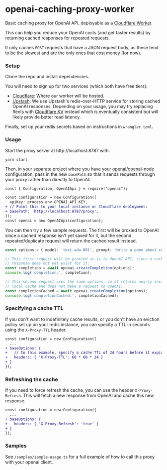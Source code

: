 # openai-caching-proxy-worker

Basic caching proxy for OpenAI API, deployable as a [Cloudflare Worker](https://workers.cloudflare.com/).

This can help you reduce your OpenAI costs (and get faster results) by returning cached responses for repeated requests.

It only caches `POST` requests that have a JSON request body, as these tend to be the slowest and are the only ones that cost money (for now).

### Setup

Clone the repo and install dependencies.

You will need to sign up for two services (which both have free tiers):

- [Cloudflare](https://www.cloudflare.com): Where our worker will be hosted.
- [Upstash](https://upstash.com): We use Upstash's redis-over-HTTP service for storing cached OpenAI responses. Depending on your usage, you may try replacing Redis with [Cloudflare KV](https://developers.cloudflare.com/workers/runtime-apis/kv/) instead which is eventually consistent but will likely provide better read latency.

Finally, set up your redis secrets based on instructions in `wrangler.toml`.

### Usage

Start the proxy server at http://localhost:8787 with:

```
yarn start
```

Then, in your separate project where you have your [openai/openai-node](https://github.com/openai/openai-node) configuration, pass in the new `basePath` so that it sends requests through your proxy rather than directly to OpenAI:

```diff
const { Configuration, OpenAIApi } = require("openai");

const configuration = new Configuration({
  apiKey: process.env.OPENAI_API_KEY,
+ // Point this to your local instance or Cloudflare deployment:
+ basePath: 'http://localhost:8787/proxy',
});
const openai = new OpenAIApi(configuration);
```

You can then try a few sample requests. The first will be proxied to OpenAI since a cached response isn't yet saved for it, but the second repeated/duplicate request will return the cached result instead.

```ts
const options = { model: 'text-ada-001', prompt: 'write a poem about computers' };

// This first request will be proxied as-is to OpenAI API, since a cached
// response does not yet exist for it:
const completion = await openai.createCompletion(options);
console.log('completion:', completion);

// This second request uses the same options, so it returns nearly instantly from
// local cache and does not make a request to OpenAI:
const completionCached = await openai.createCompletion(options);
console.log('completionCached:', completionCached);
```

### Specifying a cache TTL

If you don't want to indefinitely cache results, or you don't have an eviction policy set up on your redis instance, you can specify a TTL in seconds using the `X-Proxy-TTL` header.

```diff
const configuration = new Configuration({
  ...
+ baseOptions: {
+   // In this example, specify a cache TTL of 24 hours before it expires:
+   headers: { 'X-Proxy-TTL': 60 * 60 * 24 }
+ }
});
```

### Refreshing the cache

If you need to force refresh the cache, you can use the header `X-Proxy-Refresh`. This will fetch a new response from OpenAI and cache this new response.

```diff
const configuration = new Configuration({
  ...
+ baseOptions: {
+   headers: { 'X-Proxy-Refresh': 'true' }
+ }
});
```

### Samples

See `/samples/sample-usage.ts` for a full example of how to call this proxy with your openai client.
